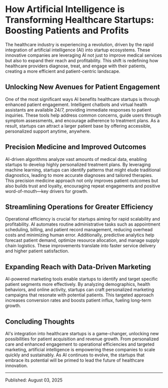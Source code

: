 # How Artificial Intelligence is Transforming Healthcare Startups: Boosting Patients and Profits

The healthcare industry is experiencing a revolution, driven by the rapid integration of artificial intelligence (AI) into startup ecosystems. These innovative companies are leveraging AI not just to improve medical services but also to expand their reach and profitability. This shift is redefining how healthcare providers diagnose, treat, and engage with their patients, creating a more efficient and patient-centric landscape.

## Unlocking New Avenues for Patient Engagement

One of the most significant ways AI benefits healthcare startups is through enhanced patient engagement. Intelligent chatbots and virtual health assistants are available 24/7, providing immediate responses to patient inquiries. These tools help address common concerns, guide users through symptom assessments, and encourage adherence to treatment plans. As a result, startups can attract a larger patient base by offering accessible, personalized support anytime, anywhere.

## Precision Medicine and Improved Outcomes

AI-driven algorithms analyze vast amounts of medical data, enabling startups to develop highly personalized treatment plans. By leveraging machine learning, startups can identify patterns that might elude traditional diagnostics, leading to more accurate diagnoses and tailored therapies. This precision medicine approach not only improves patient outcomes but also builds trust and loyalty, encouraging repeat engagements and positive word-of-mouth—key drivers for growth.

## Streamlining Operations for Greater Efficiency

Operational efficiency is crucial for startups aiming for rapid scalability and profitability. AI automates routine administrative tasks such as appointment scheduling, billing, and patient record management, reducing overhead costs and minimizing human error. Additionally, predictive analytics help forecast patient demand, optimize resource allocation, and manage supply chain logistics. These improvements translate into faster service delivery and higher patient satisfaction.

## Expanding Reach with Data-Driven Marketing

AI-powered marketing tools enable startups to identify and target specific patient segments more effectively. By analyzing demographics, health behaviors, and online activity, startups can craft personalized marketing campaigns that resonate with potential patients. This targeted approach increases conversion rates and boosts patient influx, fueling long-term growth.

## Concluding Thoughts

AI's integration into healthcare startups is a game-changer, unlocking new possibilities for patient acquisition and revenue growth. From personalized care and enhanced engagement to operational efficiencies and targeted marketing, artificial intelligence is empowering these companies to scale quickly and sustainably. As AI continues to evolve, the startups that embrace its potential will be primed to lead the future of healthcare innovation.

---

Published: August 03, 2025
